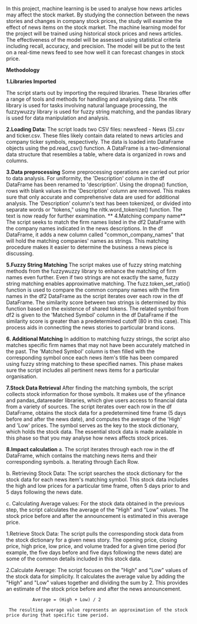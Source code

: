 In this project, machine learning is be used to analyse how news articles may affect the stock market. By studying the connection between the  news stories and changes in company stock prices, the study will examine the effect of news items on the stock market. The machine learning model for the project will be trained using historical stock prices and news articles. The effectiveness of the model will be assessed using statistical criteria including recall, accuracy, and precision. The model will be put to the test on a real-time news feed to see how well it can forecast changes in stock price. 

**Methodology**

**1.Libraries Imported**

The script starts out by importing the required libraries. These libraries offer a range of tools and methods for handling and analysing data. The nltk library is used for tasks involving natural language processing, the fuzzywuzzy library is used for fuzzy string matching, and the pandas library is used for data manipulation and analysis.

**2.Loading Data:**
The script loads two CSV files: newsfeed - News (5).csv and ticker.csv. These files likely contain data related to news articles and company ticker symbols, respectively. The data is loaded into DataFrame objects using the pd.read_csv() function. A DataFrame is a two-dimensional data structure that resembles a table, where data is organized in rows and columns.

**3.Data preprocessing**
Some preprocessing operations are carried out prior to data analysis. For uniformity, the 'Description' column in the df DataFrame has been renamed to 'description'. Using the dropna() function, rows with blank values in the 'Description' column are removed. This makes sure that only accurate and comprehensive data are used for additional analysis. The 'Description' column's text has been tokenized, or divided into separate words or "tokens," using the nltk.word_tokenize() function. The text is now ready for further examination.
**
4.Matching company name**
 The script seeks to match the firm names listed in the df2 DataFrame with the company names indicated in the news descriptions. In the df DataFrame, it adds a new column called "common_company_names" that will hold the matching companies' names as strings. This matching procedure makes it easier to determine the business a news piece is discussing.
 
**5.Fuzzy String Matching**
 The script makes use of fuzzy string matching methods from the fuzzywuzzy library to enhance the matching of firm names even further. Even if two strings are not exactly the same, fuzzy string matching enables approximative matching. The fuzz.token_set_ratio() function is used to compare the common company names with the firm names in the df2 DataFrame as the script iterates over each row in the df DataFrame. The similarity score between two strings is determined by this function based on the existence of shared tokens. The related symbol from df2 is given to the 'Matched Symbol' column in the df DataFrame if the similarity score is greater than a predetermined cutoff (80 in this case). This process aids in connecting the news stories to particular brand icons.
 
**6. Additional Matching**
In addition to matching fuzzy strings, the script also matches specific firm names that may not have been accurately matched in the past. The 'Matched Symbol' column is then filled with the corresponding symbol once each news item's title has been compared using fuzzy string matching to these specified names. This phase makes sure the script includes all pertinent news items for a particular organisation.


**7.Stock Data Retrieval**
After finding the matching symbols, the script collects stock information for those symbols. It makes use of the yfinance and pandas_datareader libraries, which give users access to financial data from a variety of sources. The script iterates over each row in the df DataFrame, obtains the stock data for a predetermined time frame (5 days before and after the news date), and computes the average of the 'High' and 'Low' prices. The symbol serves as the key to the stock dictionary, which holds the stock data. The essential stock data is made available in this phase so that you may analyse how news affects stock prices.

**8.Impact calculation**
 a. The script iterates through each row in the df DataFrame, which contains the matching news items and their corresponding symbols. a. Iterating through Each Row.
 
 b.  Retrieving Stock Data: The script searches the stock dictionary for the stock data for each news item's matching symbol. This stock data includes the high and 
     low prices for a particular time frame, often 5 days prior to and 5 days following the news date.
     
 c.  Calculating Average values: For the stock data obtained in the previous step, the script calculates the average of the "High" and "Low" values. The stock price 
     before and after the announcement is estimated in  this average price.
     
 1.Retrieve Stock Data: The script pulls the corresponding stock data from the stock dictionary for a given news story. The opening price, closing price, high price, 
   low price, and volume traded for a given time period (for example, the five days before and five days following the news date) are some of the common details 
   included in this stock data.
   
 2.Calculate Average: The script focuses on the "High" and "Low" values of the stock data for simplicity. It calculates the average value by adding the "High" and 
     "Low" values together and dividing the sum by 2. This provides an estimate of the stock price before and after the news announcement.
              
              Average = (High + Low) / 2
              
     The resulting average value represents an approximation of the stock price during that specific time period.

